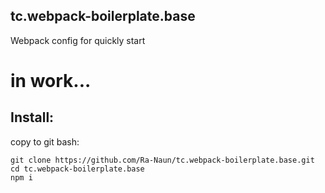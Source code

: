 ## tc.webpack-boilerplate.base
Webpack config for quickly start

# in work...

## Install:
copy to git bash:  
```
git clone https://github.com/Ra-Naun/tc.webpack-boilerplate.base.git
cd tc.webpack-boilerplate.base
npm i
```

